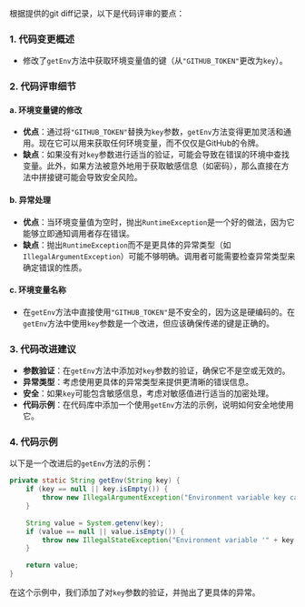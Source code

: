 根据提供的git diff记录，以下是代码评审的要点：

### 1. 代码变更概述
- 修改了`getEnv`方法中获取环境变量值的键（从`"GITHUB_TOKEN"`更改为`key`）。

### 2. 代码评审细节

#### a. 环境变量键的修改
- **优点**：通过将`"GITHUB_TOKEN"`替换为`key`参数，`getEnv`方法变得更加灵活和通用。现在它可以用来获取任何环境变量，而不仅仅是GitHub的令牌。
- **缺点**：如果没有对`key`参数进行适当的验证，可能会导致在错误的环境中查找变量。此外，如果方法被意外地用于获取敏感信息（如密码），那么直接在方法中拼接键可能会导致安全风险。

#### b. 异常处理
- **优点**：当环境变量值为空时，抛出`RuntimeException`是一个好的做法，因为它能够立即通知调用者存在错误。
- **缺点**：抛出`RuntimeException`而不是更具体的异常类型（如`IllegalArgumentException`）可能不够明确。调用者可能需要检查异常类型来确定错误的性质。

#### c. 环境变量名称
- 在`getEnv`方法中直接使用`"GITHUB_TOKEN"`是不安全的，因为这是硬编码的。在`getEnv`方法中使用`key`参数是一个改进，但应该确保传递的键是正确的。

### 3. 代码改进建议
- **参数验证**：在`getEnv`方法中添加对`key`参数的验证，确保它不是空或无效的。
- **异常类型**：考虑使用更具体的异常类型来提供更清晰的错误信息。
- **安全**：如果`key`可能包含敏感信息，考虑对敏感值进行适当的加密处理。
- **代码示例**：在代码库中添加一个使用`getEnv`方法的示例，说明如何安全地使用它。

### 4. 代码示例
以下是一个改进后的`getEnv`方法的示例：

```java
private static String getEnv(String key) {
    if (key == null || key.isEmpty()) {
        throw new IllegalArgumentException("Environment variable key cannot be null or empty");
    }
    
    String value = System.getenv(key);
    if (value == null || value.isEmpty()) {
        throw new IllegalStateException("Environment variable '" + key + "' is not set");
    }
    
    return value;
}
```

在这个示例中，我们添加了对`key`参数的验证，并抛出了更具体的异常。